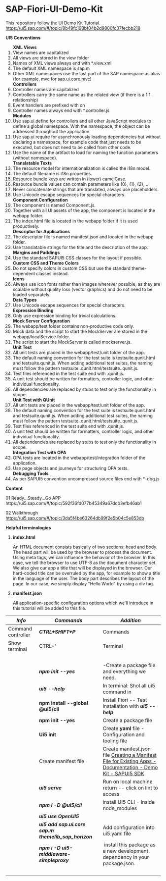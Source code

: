 # SAP-Fiori-UI-Demo-Kit
This repository follow the UI Demo Kit Tutorial.
https://ui5.sap.com/#/topic/8b49fc198bf04b2d9800fc37fecbb218

<strong> UI5 Conventions</strong>
<p><ol>
	<strong> XML Views</strong>
	<li>View names are capitalized</li>
	<li>All views are stored in the view folder</li>
	<li>Names of XML views always end with *.view.xml</li>
	<li>The default XML namespace is sap.m</li>
	<li>Other XML namespaces use the last part of the SAP namespace as alias (for example, mvc for sap.ui.core.mvc)</li>
	<strong> Controllers</strong>
	<li>Controller names are capitalized</li>
	<li>Controllers carry the same name as the related view (if there is a 1:1 relationship)</li>
	<li>Event handlers are prefixed with on</li>
	<li>Controller names always end with *.controller.js</li>
	<strong> Modules</strong>
	<li>Use sap.ui.define for controllers and all other JavaScript modules to define a global namespace. With the namespace, the object can be addressed throughout the application.</li>
	<li>Use sap.ui.require for asynchronously loading dependencies but without declaring a namespace, for example code that just needs to be executed, but does not need to be called from other code.</li>
	<li>Use the name of the artifact to load for naming the function parameters (without namespace).</li>
	<strong> Translatable Texts</strong>
	<li>The resource model for internationalization is called the i18n model.</li>
	<li>The default filename is i18n.properties.</li>
	<li>Resource bundle keys are written in (lower) camelCase.</li>
	<li>Resource bundle values can contain parameters like {0}, {1}, {2}, …</li>
	<li>Never concatenate strings that are translated, always use placeholders.</li>
	<li>Use Unicode escape sequences for special characters.</li>
	<strong> Component Configuration</strong>
	<li>The component is named Component.js.</li>
	<li>Together with all UI assets of the app, the component is located in the webapp folder.</li>
	<li>The index.html file is located in the webapp folder if it is used productively.</li>
	<strong> Descriptor for Applications</strong>
	<li>The descriptor file is named manifest.json and located in the webapp folder.</li>
	<li>Use translatable strings for the title and the description of the app.</li>
	<strong> Margins and Paddings</strong>
	<li>Use the standard SAPUI5 CSS classes for the layout if possible.</li>
	<strong> Custom CSS and Theme Colors</strong>
	<li>Do not specify colors in custom CSS but use the standard theme-dependent classes instead.</li>
	<strong> Icons</strong>
	<li>Always use icon fonts rather than images wherever possible, as they are scalable without quality loss (vector graphics) and do not need to be loaded separately.</li>
	<strong> Data Types</strong>
	<li>Use Unicode escape sequences for special characters.</li>
	<strong> Expression Binding</strong>
	<li>Only use expression binding for trivial calculations.</li>
	<strong> Mock Server Configuration</strong>
	<li>The webapp/test folder contains non-productive code only.</li>
	<li>Mock data and the script to start the MockServer are stored in the webapp/localService folder.</li>
	<li>The script to start the MockServer is called mockserver.js.</li>
	<strong> Unit Test</strong>
	<li>All unit tests are placed in the webapp/test/unit folder of the app.</li>
	<li>The default naming convention for the test suite is testsuite.qunit.html and testsuite.qunit.js. When adding additional test suites, the naming must follow the pattern testsuite.<name>.qunit.html/testsuite.<name>.qunit.js.</li>
	<li>Test files referenced in the test suite end with .qunit.js.</li>
	<li>A unit test should be written for formatters, controller logic, and other individual functionality.</li>
	<li>All dependencies are replaced by stubs to test only the functionality in scope.</li>
	<strong> Unit Test with QUnit</strong>
	<li>All unit tests are placed in the webapp/test/unit folder of the app.</li>
	<li>The default naming convention for the test suite is testsuite.qunit.html and testsuite.qunit.js. When adding additional test suites, the naming must follow the pattern testsuite.<name>.qunit.html/testsuite.<name>.qunit.js.</li>
	<li>Test files referenced in the test suite end with .qunit.js.</li>
	<li>A unit test should be written for formatters, controller logic, and other individual functionality.</li>
	<li>All dependencies are replaced by stubs to test only the functionality in scope.</li>
	<strong> Integration Test with OPA</strong>
	<li>OPA tests are located in the webapp/test/integration folder of the application.</li>
	<li>Use page objects and journeys for structuring OPA tests.</li>
	<strong> Debugging Tools</strong>
	<li>As per SAPUI5 convention uncompressed source files end with *-dbg.js</li>
</ol>
</p>
<strong> Content </strong>
<p>
01 Ready...Steady...Go APP 
https://ui5.sap.com/#/topic/592f36fd077b45349a67dcb3efb46ab1

02 Walkthrough 
https://ui5.sap.com/#/topic/3da5f4be63264db99f2e5b04c5e853db
</p>

</p>
<strong> Helpful terminologies </strong>
	<p><ol>
		<li> <strong> index.html </strong>
			<p>  
			An HTML document consists basically of two sections: head and body. The head part will be used by the browser to process the document.
			Using meta tags, we can influence the behavior of the browser. In this case, we tell the browser to use UTF-8 as the document character set.
			We also give our app a title that will be displayed in the browser. Our hard-coded title can be overruled by the app, for example to show a title in the language of the user. The body part describes the layout of 
			the page. In our case, we simply display "Hello World" by using a div tag.
			</p>
		</li>
		<li> <strong> manifest.json </strong>
			<p>  
			All application-specific configuration options which we'll introduce in this tutorial will be added to this file.
			</p>
		</li>
	</ol></p>
<p>

 **_Info_** | **_Commands_** | **_Addition_** |
| --- | --- | --- |
| Command controller | **_CTRL+SHIFT+P_** | Commands |
| Show terminal | CTRL+' | Terminal |
| &nbsp; | &nbsp; | &nbsp; |
|     | **_npm init --yes_** | \-Create a package file and everything we need. |
|     | **_ui5 --help_** | In terminal: Shol all ui5 command in |
|     | **npm install --global @ui5/cli** | Install Fiori -- Test installation with **_ui5 --help_** |
|     | **npm init --yes** | Create a package file |
|     | **Ui5 init** | Create **yaml** file - Configuration and tooling file |
|     | Create manifest file | Create manifest.json file [Creating a Manifest File for Existing Apps - Documentation - Demo Kit - SAPUI5 SDK](https://ui5.sap.com/#/topic/3a9babace121497abea8f0ea66e156d9?q=create%20a%20description%20file%20for%20existing%20apps) |
|     | **_ui5 serve_** | Run on local machine return -- click on lint to access |
| &nbsp; | **_npm i -D @ui5/cli_** | install UI5 CLI - Inside node_modules |
| &nbsp; | **_ui5 use OpenUI5_** | &nbsp; |
| &nbsp; | **_ui5 add sap.ui.core sap.m themelib_sap_horizon_** | Add configuration into ui5.yaml file |
| &nbsp; | **_npm i -D ui5-middleware-simpleproxy_** | &nbsp;install this package as a new development dependency in your package.json. |
| &nbsp; | &nbsp; | &nbsp; |
